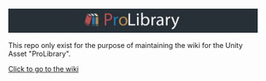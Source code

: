 ![alt=ProLibrary](https://github.com/kgazcurra/ProLibraryWiki/blob/master/ProLibrary_logo_long.jpg)

This repo only exist for the purpose of maintaining the wiki for the Unity Asset "ProLibrary".

[Click to go to the wiki](https://github.com/kgazcurra/ProLibraryWiki/wiki)


